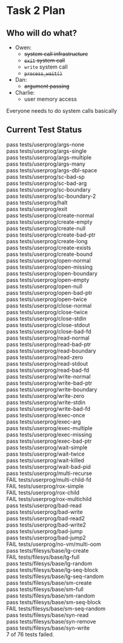 Task 2 Plan
===========

Who will do what?
-----------------
* Owen:
    * ~~system call infrastructure~~
    * ~~`exit` system call~~
    * `write` system call
    * ~~`process_wait()`~~
* Dan:
    * ~~argument passing~~
* Charlie:
    * user memory access

Everyone needs to do system calls basically

Current Test Status
-------------------
pass tests/userprog/args-none  
pass tests/userprog/args-single  
pass tests/userprog/args-multiple  
pass tests/userprog/args-many  
pass tests/userprog/args-dbl-space  
pass tests/userprog/sc-bad-sp  
pass tests/userprog/sc-bad-arg  
pass tests/userprog/sc-boundary  
pass tests/userprog/sc-boundary-2  
pass tests/userprog/halt  
pass tests/userprog/exit  
pass tests/userprog/create-normal  
pass tests/userprog/create-empty  
pass tests/userprog/create-null  
pass tests/userprog/create-bad-ptr  
pass tests/userprog/create-long  
pass tests/userprog/create-exists  
pass tests/userprog/create-bound  
pass tests/userprog/open-normal  
pass tests/userprog/open-missing  
pass tests/userprog/open-boundary  
pass tests/userprog/open-empty  
pass tests/userprog/open-null  
pass tests/userprog/open-bad-ptr  
pass tests/userprog/open-twice  
pass tests/userprog/close-normal  
pass tests/userprog/close-twice  
pass tests/userprog/close-stdin  
pass tests/userprog/close-stdout  
pass tests/userprog/close-bad-fd  
pass tests/userprog/read-normal  
pass tests/userprog/read-bad-ptr  
pass tests/userprog/read-boundary  
pass tests/userprog/read-zero  
pass tests/userprog/read-stdout  
pass tests/userprog/read-bad-fd  
pass tests/userprog/write-normal  
pass tests/userprog/write-bad-ptr  
pass tests/userprog/write-boundary  
pass tests/userprog/write-zero  
pass tests/userprog/write-stdin  
pass tests/userprog/write-bad-fd  
pass tests/userprog/exec-once  
pass tests/userprog/exec-arg  
pass tests/userprog/exec-multiple  
pass tests/userprog/exec-missing  
pass tests/userprog/exec-bad-ptr  
pass tests/userprog/wait-simple  
pass tests/userprog/wait-twice  
pass tests/userprog/wait-killed  
pass tests/userprog/wait-bad-pid  
pass tests/userprog/multi-recurse  
FAIL tests/userprog/multi-child-fd  
FAIL tests/userprog/rox-simple  
FAIL tests/userprog/rox-child  
FAIL tests/userprog/rox-multichild  
pass tests/userprog/bad-read  
pass tests/userprog/bad-write  
pass tests/userprog/bad-read2  
pass tests/userprog/bad-write2  
pass tests/userprog/bad-jump  
pass tests/userprog/bad-jump2  
FAIL tests/userprog/no-vm/multi-oom  
pass tests/filesys/base/lg-create  
FAIL tests/filesys/base/lg-full  
pass tests/filesys/base/lg-random  
pass tests/filesys/base/lg-seq-block  
pass tests/filesys/base/lg-seq-random  
pass tests/filesys/base/sm-create  
pass tests/filesys/base/sm-full  
pass tests/filesys/base/sm-random  
pass tests/filesys/base/sm-seq-block  
FAIL tests/filesys/base/sm-seq-random  
pass tests/filesys/base/syn-read  
pass tests/filesys/base/syn-remove  
pass tests/filesys/base/syn-write  
7 of 76 tests failed.
